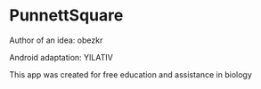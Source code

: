 # PunnettSquare
Author of an idea: obezkr

Android adaptation: YILATIV

This app was created for free education and assistance in biology
